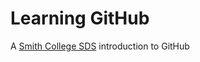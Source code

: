 # Learning GitHub

A [Smith College SDS](https://www.smith.edu/academics/statistics) introduction to GitHub
